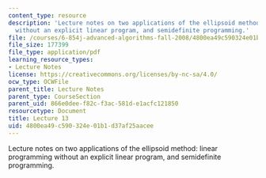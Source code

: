 ```yaml
---
content_type: resource
description: 'Lecture notes on two applications of the ellipsoid method: linear programming
  without an explicit linear program, and semidefinite programming.'
file: /courses/6-854j-advanced-algorithms-fall-2008/4800ea49c590324e01b1d37af25aacee_lec13.pdf
file_size: 177399
file_type: application/pdf
learning_resource_types:
- Lecture Notes
license: https://creativecommons.org/licenses/by-nc-sa/4.0/
ocw_type: OCWFile
parent_title: Lecture Notes
parent_type: CourseSection
parent_uid: 866e0dee-f82c-f3ac-581d-e1acfc121850
resourcetype: Document
title: Lecture 13
uid: 4800ea49-c590-324e-01b1-d37af25aacee
---
```

Lecture notes on two applications of the ellipsoid method: linear programming without an explicit linear program, and semidefinite programming.